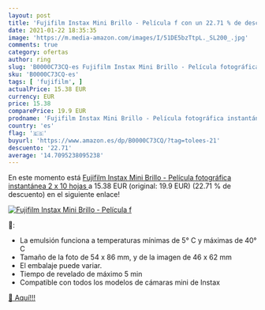 ```yaml
---
layout: post
title: 'Fujifilm Instax Mini Brillo - Película f con un 22.71 % de descuento'
date: 2021-01-22 18:35:35
image: 'https://m.media-amazon.com/images/I/51DE5bzTtpL._SL200_.jpg'
comments: true
category: ofertas
author: ring
slug: 'B0000C73CQ-es Fujifilm Instax Mini Brillo - Película fotográfica...'
sku: 'B0000C73CQ-es'
tags: [ 'fujifilm', ]
actualPrice: 15.38 EUR
currency: EUR
price: 15.38
comparePrice: 19.9 EUR
prodname: 'Fujifilm Instax Mini Brillo - Película fotográfica instantánea  2 x 10 hojas '
country: 'es'
flag: '🇪🇸'
buyurl: 'https://www.amazon.es/dp/B0000C73CQ/?tag=tolees-21'
descuento: '22.71'
average: '14.7095238095238'
---
```


En este momento está [Fujifilm Instax Mini Brillo - Película fotográfica instantánea  2 x 10 hojas ](https://www.amazon.es/dp/B0000C73CQ/?tag=tolees-21) a 15.38 EUR (original: 19.9 EUR) (22.71 %  de descuento) en el siguiente enlace!

[![Fujifilm Instax Mini Brillo - Película f](https://m.media-amazon.com/images/I/51DE5bzTtpL._SL200_.jpg)](https://www.amazon.es/dp/B0000C73CQ/?tag=tolees-21)

🔎:

- La emulsión funciona a temperaturas mínimas de 5° C y máximas de 40° C
- Tamaño de la foto de 54 x 86 mm, y de la imagen de 46 x 62 mm
- El embalaje puede variar.
- Tiempo de revelado de máximo 5 min
- Compatible con todos los modelos de cámaras mini de Instax

[🛒 Aquí!!!](https://www.amazon.es/dp/B0000C73CQ/?tag=tolees-21)

